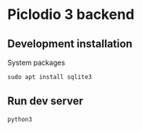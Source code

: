 # Piclodio 3 backend

## Development installation

System packages
```
sudo apt install sqlite3
```


## Run dev server

```
python3 
```